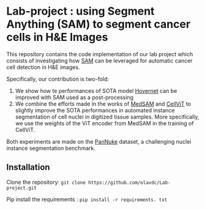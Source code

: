 # Lab-project : using Segment Anything (SAM) to segment cancer cells in H&E Images

This repository contains the code implementation of our lab project which consists of investigating how [SAM](https://github.com/facebookresearch/segment-anything.git) can be leveraged for automatic cancer cell detection in H&E images.

Specifically, our contribution is two-fold:

1. We show how te performances of SOTA model [Hovernet](https://github.com/vqdang/hover_net.git) can be improved with SAM used as a post-processing
2. We combine the efforts made in the works of [MedSAM](https://github.com/bowang-lab/MedSAM.git) and [CellViT](https://github.com/TIO-IKIM/CellViT.git) to slightly improve the SOTA performances in automated instance segmentation of cell nuclei in digitized tissue samples. More specifically, we use the weights of the ViT encoder from MedSAM in the training of CellViT.

Both experiments are made on the [PanNuke](https://warwick.ac.uk/fac/cross_fac/tia/data/pannuke) dataset, a challenging nuclei instance segmentation benchmark.

## Installation

Clone the repository: `git clone https://github.com/olavdc/Lab-project.git`

Pip install the requirements : `pip install -r requirements. txt`

